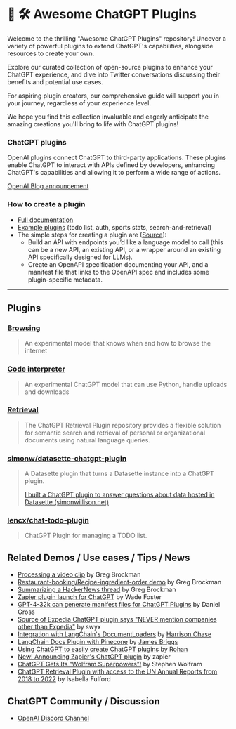 # 🧠 🛠️ Awesome ChatGPT Plugins

Welcome to the thrilling "Awesome ChatGPT Plugins" repository! Uncover a variety of powerful plugins to extend ChatGPT's capabilities, alongside resources to create your own.

Explore our curated collection of open-source plugins to enhance your ChatGPT experience, and dive into Twitter conversations discussing their benefits and potential use cases.

For aspiring plugin creators, our comprehensive guide will support you in your journey, regardless of your experience level.

We hope you find this collection invaluable and eagerly anticipate the amazing creations you'll bring to life with ChatGPT plugins!

### ChatGPT plugins

OpenAI plugins connect ChatGPT to third-party applications. These plugins enable ChatGPT to interact with APIs defined by developers, enhancing ChatGPT's capabilities and allowing it to perform a wide range of actions.

[OpenAI Blog announcement](https://openai.com/blog/chatgpt-plugins)

### How to create a plugin
- [Full documentation](https://platform.openai.com/docs/plugins/introduction)
- [Example plugins](https://platform.openai.com/docs/plugins/examples) (todo list, auth, sports stats, search-and-retrieval)
- The simple steps for creating a plugin are ([Source](https://openai.com/blog/chatgpt-plugins)):
  - Build an API with endpoints you’d like a language model to call (this can be a new API, an existing API, or a wrapper around an existing API specifically designed for LLMs).
  - Create an OpenAPI specification documenting your API, and a manifest file that links to the OpenAPI spec and includes some plugin-specific metadata.

---
## Plugins

### [Browsing](https://openai.com/blog/chatgpt-plugins#browsing)

> An experimental model that knows when and how to browse the internet

### [Code interpreter](https://openai.com/blog/chatgpt-plugins#code-interpreter)

> An experimental ChatGPT model that can use Python, handle uploads and downloads

### [Retrieval](https://github.com/openai/chatgpt-retrieval-plugin)

> The ChatGPT Retrieval Plugin repository provides a flexible solution for semantic search and retrieval of personal or organizational documents using natural language queries.

### [simonw/datasette-chatgpt-plugin](https://github.com/simonw/datasette-chatgpt-plugin)
> A Datasette plugin that turns a Datasette instance into a ChatGPT plugin.
>
> [I built a ChatGPT plugin to answer questions about data hosted in Datasette (simonwillison.net)](https://simonwillison.net/2023/Mar/24/datasette-chatgpt-plugin/)

### [lencx/chat-todo-plugin](https://github.com/lencx/chat-todo-plugin)

> ChatGPT Plugin for managing a TODO list.

##  Related Demos / Use cases / Tips / News
- [Processing a video clip](https://twitter.com/gdb/status/1638971232443076609) by Greg Brockman
- [Restaurant-booking/Recipe-ingredient-order demo](https://twitter.com/gdb/status/1638949234681712643) by Greg Brockman
- [Summarizing a HackerNews thread](https://twitter.com/gdb/status/1638986918947082241) by Greg Brockman
- [Zapier plugin launch for ChatGPT](https://twitter.com/wadefoster/status/1638958299935801344) by Wade Foster
- [GPT-4-32k can generate manifest files for ChatGPT Plugins](https://twitter.com/danielgross/status/1639040289816866818) by Daniel Gross
- [Source of Expedia ChatGPT plugin says "NEVER mention companies other than Expedia"](https://twitter.com/swyx/status/1639160009635536896) by swyx
- [Integration with LangChain's DocumentLoaders](https://gist.github.com/hwchase17/1429e54879f0249f0a258382d8bd744c) by [Harrison Chase](https://twitter.com/hwchase17/status/1639013354391113728)
- [LangChain Docs Plugin with Pinecone](https://github.com/pinecone-io/examples/blob/master/generation/chatgpt/plugins/langchain-docs-plugin.ipynb) by [James Briggs](https://twitter.com/jamescalam)
- [Using ChatGPT to easily create ChatGPT plugins](https://twitter.com/clusteredbytes/status/1638996669244252162) by [Rohan](https://twitter.com/clusteredbytes)
- [New! Announcing Zapier's ChatGPT plugin](https://zapier.com/blog/announcing-zapier-chatgpt-plugin/?utm_source=twitter&utm_medium=social&utm_term=&utm_content=d0170bc7-61f5-46e8-afe3-9eb43213205d&utm_campaign=tt-gbl-eng-tweet-top_funnel-brand) by zapier
- [ChatGPT Gets Its “Wolfram Superpowers”!](https://writings.stephenwolfram.com/2023/03/chatgpt-gets-its-wolfram-superpowers/) by Stephen Wolfram
- [ChatGPT Retrieval Plugin with access to the UN Annual Reports from 2018 to 2022](https://twitter.com/isafulf/status/1639726944303599616) by Isabella Fulford

## ChatGPT Community / Discussion

- [OpenAI Discord Channel](https://discord.com/invite/openai)

